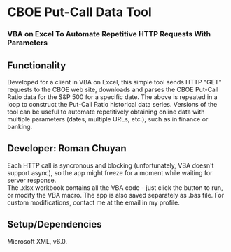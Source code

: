 # CBOE Put-Call Data Tool
### VBA on Excel To Automate Repetitive HTTP Requests With Parameters

## Functionality
Developed for a client in VBA on Excel, this simple tool sends HTTP "GET" requests to the CBOE web site, downloads and parses the CBOE Put-Call Ratio data for the S&P 500 for a specific date. 
The above is repeated in a loop to construct the Put-Call Ratio historical data series.
Versions of the tool can be useful to automate repetitively obtaining online data with multiple parameters (dates, multiple URLs, etc.), such as in finance or banking.

## Developer: Roman Chuyan
Each HTTP call is syncronous and blocking (unfortunately, VBA doesn't support async), so the app might freeze for a moment while waiting for server response.  
The .xlsx workbook contains all the VBA code - just click the button to run, or modify the VBA macro. 
The app is also saved separately as .bas file. For custom modifications, contact me at the email in my profile.

## Setup/Dependencies
Microsoft XML, v6.0.
